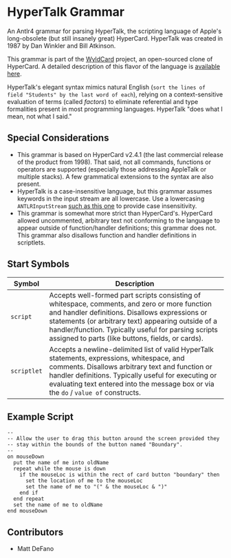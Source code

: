 # HyperTalk Grammar

An Antlr4 grammar for parsing HyperTalk, the scripting language of Apple's long-obsolete (but still insanely great) HyperCard. HyperTalk was created in 1987 by Dan Winkler and Bill Atkinson.

This grammar is part of the [WyldCard](https://github.com/defano/wyldcard) project, an open-sourced clone of HyperCard. A detailed description of this flavor of the language is [available here](https://github.com/defano/wyldcard#the-hypertalk-language).

HyperTalk's elegant syntax mimics natural English (`sort the lines of field "Students" by the last word of each`), relying on a context-sensitive evaluation of terms (called _factors_) to eliminate referential and type formalities present in most programming languages. HyperTalk "does what I mean, not what I said."

## Special Considerations

* This grammar is based on HyperCard v2.4.1 (the last commercial release of the product from 1998). That said, not all commands, functions or operators are supported (especially those addressing AppleTalk or multiple stacks). A few grammatical extensions to the syntax are also present.
* HyperTalk is a case-insensitive language, but this grammar assumes keywords in the input stream are all lowercase. Use a lowercasing `ANTLRInputStream` [such as this one](https://gist.github.com/defano/0148bcf5b7619a79a38aa766e12de10a) to provide case insensitivity.   
* This grammar is somewhat more strict than HyperCard's. HyperCard allowed uncommented, arbitrary text not conforming to the language to appear outside of function/handler definitions; this grammar does not. This grammar also disallows function and handler definitions in scriptlets.

## Start Symbols

Symbol      | Description
------------| -----------------------
`script`    | Accepts well-formed part scripts consisting of whitespace, comments, and zero or more function and handler definitions. Disallows expressions or statements (or arbitrary text) appearing outside of a handler/function. Typically useful for parsing scripts assigned to parts (like buttons, fields, or cards).
`scriptlet` | Accepts a newline-delimited list of valid HyperTalk statements, expressions, whitespace, and comments. Disallows arbitrary text and function or handler definitions. Typically useful for executing or evaluating text entered into the message box or via the `do` / `value of` constructs.

## Example Script

```
--
-- Allow the user to drag this button around the screen provided they
-- stay within the bounds of the button named "Boundary".
--
on mouseDown
  put the name of me into oldName
  repeat while the mouse is down
    if the mouseLoc is within the rect of card button "boundary" then
      set the location of me to the mouseLoc
      set the name of me to "(" & the mouseLoc & ")"
    end if
  end repeat
  set the name of me to oldName
end mouseDown
```

## Contributors

* Matt DeFano
